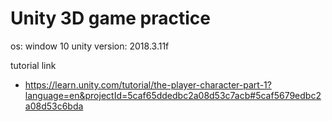 # Unity 3D game practice

os: window 10
unity version: 2018.3.11f

tutorial link
- https://learn.unity.com/tutorial/the-player-character-part-1?language=en&projectId=5caf65ddedbc2a08d53c7acb#5caf5679edbc2a08d53c6bda
